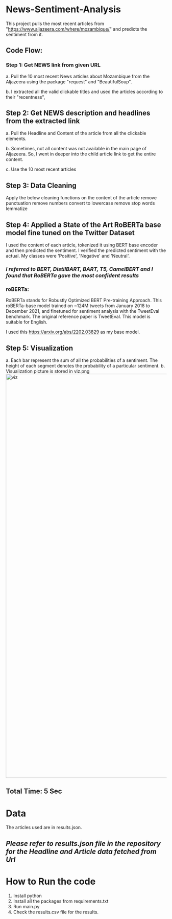 # News-Sentiment-Analysis


This project pulls the most recent articles from "https://www.aljazeera.com/where/mozambique/" and predicts the sentiment from it.

## Code Flow:

### Step 1: Get NEWS link from given URL 
a. Pull the 10 most recent News articles about Mozambique from the Aljazeera using the package "request" and "BeautifulSoup".

b. I extracted all the valid clickable titles and used the articles according to their "recentness",

## Step 2: Get NEWS description and headlines from the extracted link 
a. Pull the Headline and Content of the article from all the clickable elements. 

b. Sometimes, not all content was not available in the main page of Aljazeera. So, I went in deeper into the child article link to get the entire content.

c. Use the 10 most recent articles

## Step 3: Data Cleaning 
Apply the below cleaning functions on the content of the article
    remove punctuation
    remove numbers
    convert to lowercase
    remove stop words
    lemmatize


## Step 4: Applied a State of the Art RoBERTa base model fine tuned on the Twitter Dataset

I used the content of each article, tokenized it using BERT base encoder and then predicted the sentiment. I verified the predicted sentiment with the actual. My classes were 'Positive', 'Negative' and 'Neutral'.

### *I referred to BERT, DistilBART, BART, T5, CamelBERT and I found that RoBERTa gave the most confident results*

### roBERTa:
RoBERTa stands for Robustly Optimized BERT Pre-training Approach. This roBERTa-base model trained on ~124M tweets from January 2018 to December 2021, and finetuned for sentiment analysis with the TweetEval benchmark. The original reference paper is TweetEval. This model is suitable for English.

I used this https://arxiv.org/abs/2202.03829 as my base model.


## Step 5: Visualization
a. Each bar represent the sum of all the probabilities of a sentiment. The height of each segment denotes the probability of a particular sentiment.
b. Visualization picture is stored in viz.png
<img width="1265" alt="viz" src="https://user-images.githubusercontent.com/40538922/172770776-def03178-b898-4c75-bbc5-61919030985f.png">

## Total Time: 5 Sec

# Data

The articles used are in results.json.

## *Please refer to results.json file in the repository for the Headline and Article data fetched from Url*

# How to Run the code 

1. Install python
2. Install all the packages from requirements.txt
3. Run main.py
4. Check the results.csv file for the results.
